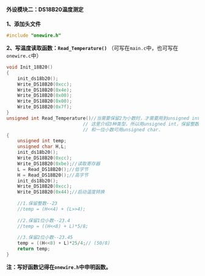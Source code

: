 #### 外设模块二：DS18B20温度测定

**1、添加头文件**

```c
#include "onewire.h"
```

**2、写温度读取函数：`Read_Temperature()`** （可写在`main.c`中，也可写在`onewire.c`中）

```c
void Init_18B20()
{
	init_ds18b20();
	Write_DS18B20(0xcc);
	Write_DS18B20(0x4e);
	Write_DS18B20(0x00);
	Write_DS18B20(0x00);
	Write_DS18B20(0x7f);
}
unsigned int Read_Temperature()//当需要保留2为小数时，才需要用到unsigned int,
							// 这里介绍3种类型，所以用unsigned int，保留整数
							// 和一位小数可用unsigned char.
{
	unsigned int temp;
	unsigned char H,L;
	init_ds18b20();
	Write_DS18B20(0xcc);
	Write_DS18B20(0xbe);//读取寄存器
	L = Read_DS18B20();//低字节
	H = Read_DS18B20();//高字节
	init_ds18b20();
	Write_DS18B20(0xcc);
	Write_DS18B20(0x44);//启动温度转换
	
	//1.保留整数--23
	//temp = (H<<4) + (L>>4);
	
	//2.保留1位小数--23.4
	//temp = ((H<<8) + L)*5/8;
	
	//3.保留2位小数--23.45
	temp = ((H<<8) + L)*25/4;// (50/8)
	return temp;
}
```

**注：写好函数记得在`onewire.h`中申明函数。**


